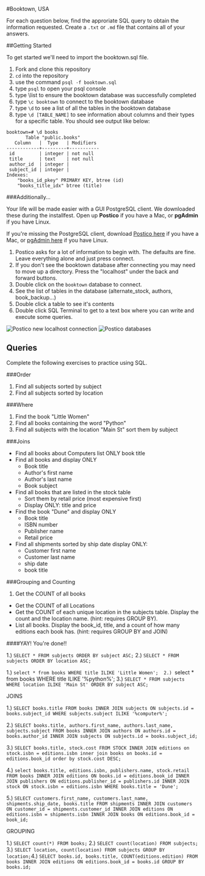 #Booktown, USA

For each question below, find the approriate SQL query to obtain the information requested. Create a `.txt` or `.md` file that contains all of your answers.

##Getting Started

To get started we'll need to import the booktown.sql file.

1. Fork and clone this repository
2. `cd` into the repository
3. use the command `psql -f booktown.sql`
4. type `psql` to open your psql console
5. type \list to ensure the booktown database was successfully completed
6. type `\c booktown` to connect to the booktown database
7. type `\d` to see a list of all the tables in the booktown database
8. type `\d [TABLE_NAME]` to see information about columns and their types for a specific table. You should see output like below:

```
booktown=# \d books
       Table "public.books"
   Column   |  Type   | Modifiers 
------------+---------+-----------
 id         | integer | not null
 title      | text    | not null
 author_id  | integer | 
 subject_id | integer | 
Indexes:
    "books_id_pkey" PRIMARY KEY, btree (id)
    "books_title_idx" btree (title)
```

###Additionally...

Your life will be made easier with a GUI PostgreSQL client. We downloaded these during the installfest. Open up **Postico** if you have a Mac, or **pgAdmin** if you have Linux.

If you're missing the PostgreSQL client, download [Postico here](https://eggerapps.at/postico/) if you have a Mac, or [pgAdmin here](http://www.pgadmin.org/) if you have Linux.

1. Postico asks for a lot of information to begin with. The defaults are fine. Leave everything alone and just press connect.
2. If you don't see the booktown database after connecting you may need to move up a directory. Press the "localhost" under the back and forward buttons.
3. Double click on the `booktown` database to connect.
4. See the list of tables in the database (alternate_stock, authors, book_backup...)
5. Double click a table to see it's contents
6. Double click SQL Terminal to get to a text box where you can write and execute some queries.

![Postico new localhost connection](images/postico/00-postico-localhost-connection.jpg)
![Postico databases](images/postico/01-postico-databases.jpg)

## Queries

Complete the following exercises to practice using SQL.

###Order
1. Find all subjects sorted by subject
2. Find all subjects sorted by location

###Where
1. Find the book "Little Women"
2. Find all books containing the word "Python"
3. Find all subjects with the location "Main St" sort them by subject


###Joins

* Find all books about Computers list ONLY book title
* Find all books and display ONLY
	* Book title
	* Author's first name
	* Author's last name
	* Book subject
* Find all books that are listed in the stock table
	* Sort them by retail price (most expensive first)
	* Display ONLY: title and price
* Find the book "Dune" and display ONLY
	* Book title
	* ISBN number
	* Publisher name
	* Retail price
* Find all shipments sorted by ship date display ONLY:
	* Customer first name
	* Customer last name
	* ship date
	* book title

###Grouping and Counting

1. Get the COUNT of all books
* Get the COUNT of all Locations
* Get the COUNT of each unique location in the subjects table. Display the count and the location name. (hint: requires GROUP BY).
* List all books. Display the book_id, title, and a count of how many editions each book has. (hint: requires GROUP BY and JOIN)

####YAY! You're done!!

1.) `SELECT * FROM subjects ORDER BY subject ASC;`
2.) `SELECT * FROM subjects ORDER BY location ASC;`

1.) `select * from books WHERE title ILIKE 'Little Women'; 
2.) `select * from books WHERE title ILIKE '%python%'; 
3.) `SELECT * FROM subjects WHERE location ILIKE 'Main St' ORDER BY subject ASC;`

JOINS

1.) `SELECT books.title FROM books INNER JOIN subjects ON subjects.id = books.subject_id WHERE subjects.subject ILIKE '%computer%';` 

2.) `SELECT books.title, authors.first_name, authors.last_name, subjects.subject FROM books INNER JOIN authors ON authors.id = books.author_id INNER JOIN subjects ON subjects.id = books.subject_id;`

3.) `SELECT books.title, stock.cost FROM STOCK INNER JOIN editions on stock.isbn = editions.isbn inner join books on books.id = editions.book_id order by stock.cost DESC;`

4.) `select books.title, editions.isbn, publishers.name, stock.retail FROM books INNER JOIN editions ON books.id = editions.book_id INNER JOIN publishers ON editions.publisher_id = publishers.id INNER JOIN stock ON stock.isbn = editions.isbn WHERE books.title = 'Dune';`

5.) `SELECT customers.first_name, customers.last_name, shipments.ship_date, books.title FROM shipments INNER JOIN customers ON customer_id = shipments.customer_id INNER JOIN editions ON editions.isbn = shipments.isbn INNER JOIN books ON editions.book_id = book_id;`

GROUPING

1.) `SELECT count(*) FROM books;`
2.) `SELECT count(location) FROM subjects;` 
3.) `SELECT location, count(location) FROM subjects GROUP BY location;`4.) `SELECT books.id, books.title, COUNT(editions.edition) FROM books INNER JOIN editions ON editions.book_id = books.id GROUP BY books.id;`
